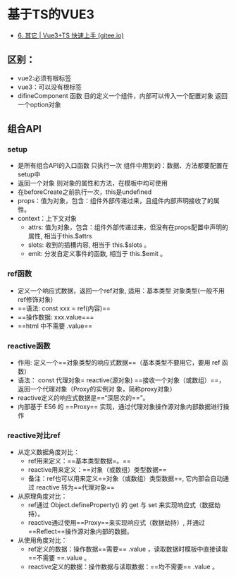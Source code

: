 # 基于TS的VUE3

- [6. 其它 | Vue3+TS 快速上手 (gitee.io)](http://huaxhe.gitee.io/vue3_study_docs/chapter2/6_other.html#%E5%86%85%E7%BD%AE%E5%AF%B9%E8%B1%A1)

## 区别：

- vue2:必须有根标签
- vue3：可以没有根标签
- difineComponent 函数 目的定义一个组件，内部可以传入一个配置对象  返回一个option对象

## 组合API

### ​setup

- 是所有组合API的入口函数   只执行一次 组件中用到的：数据、方法都要配置在setup中
- 返回一个对象 则对象的属性和方法，在模板中均可使用
- 在beforeCreate之前执行一次，this是undefined
- props：值为对象，包含：组件外部传递过来，且组件内部声明接收了的属性。
- context：上下文对象
  - attrs: 值为对象，包含：组件外部传递过来，但没有在props配置中声明的属性, 相当于this.\$attrs 
  - slots: 收到的插槽内容, 相当于 this.\$slots 。
  - emit: 分发自定义事件的函数, 相当于 this.$emit 。

### ref函数

- 定义一个响应式数据，返回一个ref对象,  适用：基本类型  对象类型(一般不用ref修饰对象)   
- ==语法: const xxx = ref(内容)==
- ==操作数据: xxx.value===
- ==html 中不需要 .value==

### reactive函数

- 作用: 定义一个==对象类型的响应式数据==（基本类型不要用它，要用 ref 函数）
- 语法： const 代理对象= reactive(源对象) ==接收一个对象（或数组）==，返回一个代理对象（Proxy的实例对
  象，简称proxy对象）
- reactive定义的响应式数据是==“深层次的==”。
- 内部基于 ES6 的 ==Proxy== 实现，通过代理对象操作源对象内部数据进行操作

### reactive对比ref

- 从定义数据角度对比：
  - ref用来定义：==基本类型数据=。==
  - reactive用来定义：==对象（或数组）类型数据==
  - 备注：ref也可以用来定义==对象（或数组）类型数据==, 它内部会自动通过 reactive 转为==代理对象==
- 从原理角度对比：
  - ref通过 Object.defineProperty() 的 get 与 set 来实现响应式（数据劫持）。
  - reactive通过使用==Proxy==来实现响应式（数据劫持）, 并通过==Reflect==操作源对象内部的数据。
- 从使用角度对比：
  - ref定义的数据：操作数据==需要== .value ，读取数据时模板中直接读取==不需要 ==.value 。
  - reactive定义的数据：操作数据与读取数据：==均不需要== .value 。

### 